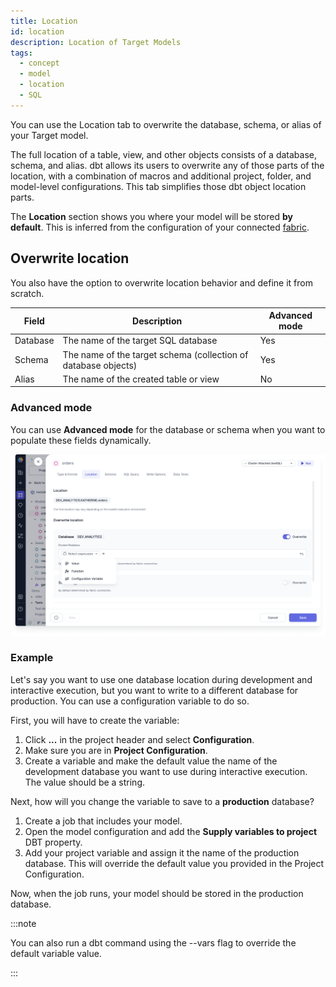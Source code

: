 ```yaml
---
title: Location
id: location
description: Location of Target Models
tags:
  - concept
  - model
  - location
  - SQL
---
```


You can use the Location tab to overwrite the database, schema, or alias of your Target model.

The full location of a table, view, and other objects consists of a database, schema, and alias. dbt allows its users to overwrite any of those parts of the location, with a combination of macros and additional project, folder, and model-level configurations. This tab simplifies those dbt object location parts.

The **Location** section shows you where your model will be stored **by default**. This is inferred from the configuration of your connected [fabric](docs/getting-started/concepts/fabrics/fabrics.md).

## Overwrite location

You also have the option to overwrite location behavior and define it from scratch.

| Field    | Description                                                    | Advanced mode |
| -------- | -------------------------------------------------------------- | ------------- |
| Database | The name of the target SQL database                            | Yes           |
| Schema   | The name of the target schema (collection of database objects) | Yes           |
| Alias    | The name of the created table or view                          | No            |

### Advanced mode

You can use **Advanced mode** for the database or schema when you want to populate these fields dynamically.

![Location](img/location-overwrite.png)

### Example

Let's say you want to use one database location during development and interactive execution, but you want to write to a different database for production. You can use a configuration variable to do so.

First, you will have to create the variable:

1. Click **...** in the project header and select **Configuration**.
1. Make sure you are in **Project Configuration**.
1. Create a variable and make the default value the name of the development database you want to use during interactive execution. The value should be a string.

Next, how will you change the variable to save to a **production** database?

1. Create a job that includes your model.
1. Open the model configuration and add the **Supply variables to project** DBT property.
1. Add your project variable and assign it the name of the production database. This will override the default value you provided in the Project Configuration.

Now, when the job runs, your model should be stored in the production database.

:::note

You can also run a dbt command using the --vars flag to override the default variable value.

:::
